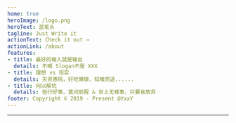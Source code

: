 ```yaml
---
home: true
heroImage: /logo.png
heroText: 蓝笔头
tagline: Just Write it
actionText: Check it out →
actionLink: /about
features:
- title: 最好的输入就是输出
  details: 不喊 Slogan不是 XXX
- title: 理想 vs 现实
  details: 天资愚钝，好吃懒做，知难而退......
- title: 何以解忧
  details: 但行好事，莫问前程 & 世上无难事，只要肯放弃
footer: Copyright © 2019 - Present @YxxY
---
```


---
<count-down deadline="2020-01-01"/>
